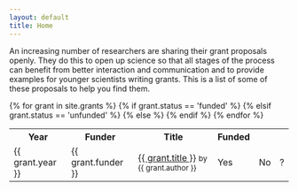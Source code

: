 ```yaml
---
layout: default
title: Home
---
```


An increasing number of researchers are sharing their grant proposals
openly. They do this to open up science so that all stages of the process can
benefit from better interaction and communication and to provide examples for
younger scientists writing grants. This is a list of some of these proposals to
help you find them.

<table>
  <tr>
	<th>Year</th>
	<th>Funder</th>
	<th>Title</th>
	<th>Funded</th>
  </tr>
{% for grant in site.grants %}
  <tr>
    <td>{{ grant.year }}</td>
	<td>{{ grant.funder }}</td>
	<td><a href="{{ grant.link }}">{{ grant.title }}</a> <small> by {{ grant.author }}</small></td>
	{% if grant.status == 'funded' %}
	  <td>Yes</td>
	{% elsif grant.status == 'unfunded' %}
	  <td>No</td>
	{% else %}
	  <td>?</td>
	{% endif %}
  </tr>
{% endfor %}
